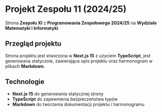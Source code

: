 # Projekt Zespołu 11 (2024/25)

 Strona **Zespołu XI** z **Programowania Zespołowego 2024/25** na **Wydziale Matematyki i Informatyki**.

## Przegląd projektu

Strona projektu jest stworzona w **Next.js 15** z użyciem **TypeScript**, jest generowana statycznie, zawierająca opis projektu oraz harmonogram w plikach **Markdown**.

## Technologie

- **Next.js 15** do generowania statycznej strony
- **TypeScript** do zapewnienia bezpieczeństwa typów
- **Markdown** do tworzenia dokumentacji projektu i harmonogramu
